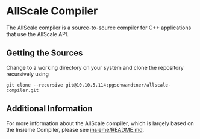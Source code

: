 # AllScale Compiler
The AllScale compiler is a source-to-source compiler for C++ applications that use the AllScale API.

## Getting the Sources
Change to a working directory on your system and clone the repository recursively using
```
git clone --recursive git@10.10.5.114:pgschwandtner/allscale-compiler.git
```

## Additional Information
For more information about the AllScale compiler, which is largely based on the Insieme Compiler, please see [insieme/README.md](insieme/README.md).
